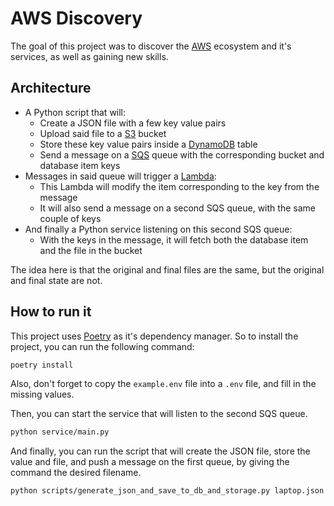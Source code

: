 # AWS Discovery

The goal of this project was to discover the [AWS](https://aws.amazon.com/) ecosystem and it's services, as well as gaining new skills.

## Architecture

- A Python script that will:
  - Create a JSON file with a few key value pairs
  - Upload said file to a [S3](https://aws.amazon.com/s3/) bucket
  - Store these key value pairs inside a [DynamoDB](https://aws.amazon.com/dynamodb/) table
  - Send a message on a [SQS](https://aws.amazon.com/sqs/) queue with the corresponding bucket and database item keys
- Messages in said queue will trigger a [Lambda](https://aws.amazon.com/lambda/):
  - This Lambda will modify the item corresponding to the key from the message
  - It will also send a message on a second SQS queue, with the same couple of keys
- And finally a Python service listening on this second SQS queue:
  - With the keys in the message, it will fetch both the database item and the file in the bucket

The idea here is that the original and final files are the same, but the original and final state are not.

## How to run it

This project uses [Poetry](https://python-poetry.org/) as it's dependency manager. So to install the project, you can run the following command:
``` bash
poetry install
```

Also, don't forget to copy the `example.env` file into a `.env` file, and fill in the missing values.

Then, you can start the service that will listen to the second SQS queue.
``` bash
python service/main.py
```

And finally, you can run the script that will create the JSON file, store the value and file, and push a message on the first queue, by giving the command the desired filename.
``` bash
python scripts/generate_json_and_save_to_db_and_storage.py laptop.json
```
